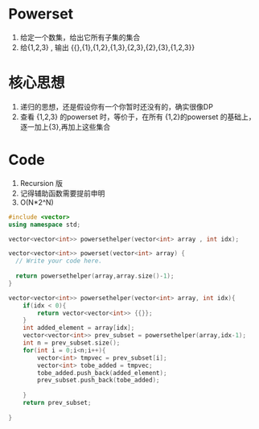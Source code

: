 # Powerset
1. 给定一个数集，给出它所有子集的集合
2. 给{1,2,3} , 输出 {{},{1},{1,2},{1,3},{2,3},{2},{3},{1,2,3}}

# 核心思想
1. 递归的思想，还是假设你有一个你暂时还没有的，确实很像DP
2. 查看 {1,2,3} 的powerset 时，等价于，在所有 {1,2}的powerset 的基础上，逐一加上{3},再加上这些集合

# Code
1. Recursion 版
2. 记得辅助函数需要提前申明
3. O(N*2^N)

```cpp
#include <vector>
using namespace std;

vector<vector<int>> powersethelper(vector<int> array , int idx);

vector<vector<int>> powerset(vector<int> array) {
  // Write your code here.
	
  return powersethelper(array,array.size()-1);
}

vector<vector<int>> powersethelper(vector<int> array, int idx){
	if(idx < 0){
		return vector<vector<int>> {{}};
	}
	int added_element = array[idx];
	vector<vector<int>> prev_subset = powersethelper(array,idx-1);
	int n = prev_subset.size();
	for(int i = 0;i<n;i++){
		vector<int> tmpvec = prev_subset[i];
		vector<int> tobe_added = tmpvec;
		tobe_added.push_back(added_element);
		prev_subset.push_back(tobe_added);
		
	}
	return prev_subset;
	
}
```

